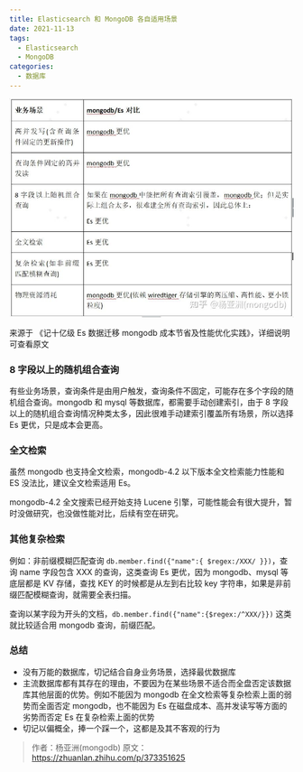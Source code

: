 ```yaml
---
title: Elasticsearch 和 MongoDB 各自适用场景
date: 2021-11-13
tags:
  - Elasticsearch
  - MongoDB
categories:
  - 数据库
---
```


![elem1.jpg](1632578216864-67f2c0a1-d5f4-46ca-b585-0b93020432b3.jpeg)

来源于 《记十亿级 Es 数据迁移 mongodb 成本节省及性能优化实践》，详细说明可查看原文

### 8 字段以上的随机组合查询

有些业务场景，查询条件是由用户触发，查询条件不固定，可能存在多个字段的随机组合查询。mongodb 和 mysql 等数据库，都需要手动创建索引，由于 8 字段以上的随机组合查询情况种类太多，因此很难手动建索引覆盖所有场景，所以选择 Es 更优，只是成本会更高。

### 全文检索

虽然 mongodb 也支持全文检索，mongodb-4.2 以下版本全文检索能力性能和 ES 没法比，建议全文检索适用 Es。

mongodb-4.2 全文搜索已经开始支持 Lucene 引擎，可能性能会有很大提升，暂时没做研究，也没做性能对比，后续有空在研究。

### 其他复杂检索

例如：非前缀模糊匹配查询 `db.member.find({"name":{ $regex:/XXX/ }})`，查询 name 字段包含 XXX 的查询，这类查询 Es 更优，因为 mongodb、mysql 等底层都是 KV 存储，查找 KEY 的时候都是从左到右比较 key 字符串，如果是非前缀匹配模糊查询，就需要全表扫描。

查询以某字段为开头的文档，`db.member.find({"name":{$regex:/^XXX/}})` 这类就比较适合用 mongodb 查询，前缀匹配。

### 总结

- 没有万能的数据库，切记结合自身业务场景，选择最优数据库
- 主流数据库都有其存在的理由，不要因为在某些场景不适合而全盘否定该数据库其他层面的优势。例如不能因为 mongodb 在全文检索等复杂检索上面的弱势而全面否定 mongodb，也不能因为 Es 在磁盘成本、高并发读写等方面的劣势而否定 Es 在复杂检索上面的优势
- 切记以偏概全，捧一个踩一个，这都是及其不客观的行为

> 作者：杨亚洲(mongodb)
> 原文：<https://zhuanlan.zhihu.com/p/373351625>
